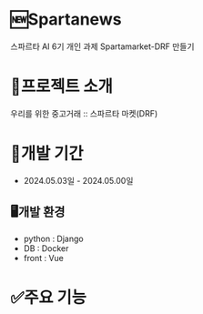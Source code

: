# 🆕Spartanews
스파르타 AI 6기 개인 과제 Spartamarket-DRF 만들기
# 📝프로젝트 소개 
우리를 위한 중고거래 :: 스파르타 마켓(DRF)
# 📅개발 기간
* 2024.05.03일 - 2024.05.00일
## 🖥️개발 환경
* python : Django
* DB : Docker
* front : Vue

# ✅주요 기능
